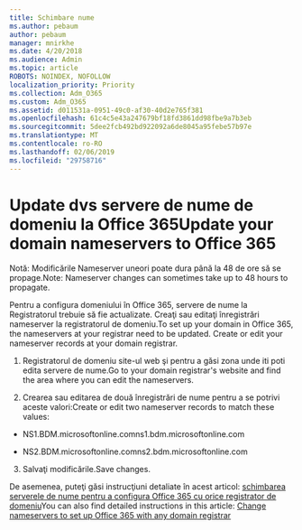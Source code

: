 ```yaml
---
title: Schimbare nume
ms.author: pebaum
author: pebaum
manager: mnirkhe
ms.date: 4/20/2018
ms.audience: Admin
ms.topic: article
ROBOTS: NOINDEX, NOFOLLOW
localization_priority: Priority
ms.collection: Adm_O365
ms.custom: Adm_O365
ms.assetid: d011531a-0951-49c0-af30-40d2e765f381
ms.openlocfilehash: 61c4c5e43a247679bf18fd3861dd98fbe9a7b3eb
ms.sourcegitcommit: 5dee2fcb492bd922092a6de8045a95febe57b97e
ms.translationtype: MT
ms.contentlocale: ro-RO
ms.lasthandoff: 02/06/2019
ms.locfileid: "29758716"
---
```

# <a name="update-your-domain-nameservers-to-office-365"></a><span data-ttu-id="24df8-102">Update dvs servere de nume de domeniu la Office 365</span><span class="sxs-lookup"><span data-stu-id="24df8-102">Update your domain nameservers to Office 365</span></span>

<span data-ttu-id="24df8-103">Notă: Modificările Nameserver uneori poate dura până la 48 de ore să se propage.</span><span class="sxs-lookup"><span data-stu-id="24df8-103">Note: Nameserver changes can sometimes take up to 48 hours to propagate.</span></span>
  
<span data-ttu-id="24df8-p101">Pentru a configura domeniului în Office 365, servere de nume la Registratorul trebuie să fie actualizate. Creaţi sau editaţi înregistrări nameserver la registratorul de domeniu.</span><span class="sxs-lookup"><span data-stu-id="24df8-p101">To set up your domain in Office 365, the nameservers at your registrar need to be updated. Create or edit your nameserver records at your domain registrar.</span></span>
  
1. <span data-ttu-id="24df8-106">Registratorul de domeniu site-ul web şi pentru a găsi zona unde iti poti edita servere de nume.</span><span class="sxs-lookup"><span data-stu-id="24df8-106">Go to your domain registrar's website and find the area where you can edit the nameservers.</span></span>
    
2. <span data-ttu-id="24df8-107">Crearea sau editarea de două înregistrări de nume pentru a se potrivi aceste valori:</span><span class="sxs-lookup"><span data-stu-id="24df8-107">Create or edit two nameserver records to match these values:</span></span>
    
  - <span data-ttu-id="24df8-108">NS1.BDM.microsoftonline.com</span><span class="sxs-lookup"><span data-stu-id="24df8-108">ns1.bdm.microsoftonline.com</span></span>
    
  - <span data-ttu-id="24df8-109">NS2.BDM.microsoftonline.com</span><span class="sxs-lookup"><span data-stu-id="24df8-109">ns2.bdm.microsoftonline.com</span></span>
    
3. <span data-ttu-id="24df8-110">Salvaţi modificările.</span><span class="sxs-lookup"><span data-stu-id="24df8-110">Save changes.</span></span>
    
<span data-ttu-id="24df8-111">De asemenea, puteţi găsi instrucţiuni detaliate în acest articol: [schimbarea serverele de nume pentru a configura Office 365 cu orice registrator de domeniu](https://support.office.com/article/Change-nameservers-at-any-domain-registrar-to-set-up-Office-365-a8b487a9-2a45-4581-9dc4-5d28a47010a2.aspx)</span><span class="sxs-lookup"><span data-stu-id="24df8-111">You can also find detailed instructions in this article: [Change nameservers to set up Office 365 with any domain registrar](https://support.office.com/article/Change-nameservers-at-any-domain-registrar-to-set-up-Office-365-a8b487a9-2a45-4581-9dc4-5d28a47010a2.aspx)</span></span>
  

